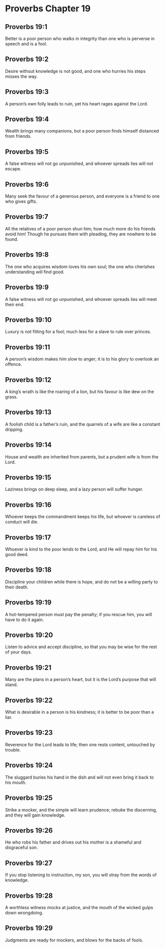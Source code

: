 # Proverbs Chapter 19

## Proverbs 19:1

Better is a poor person who walks in integrity than one who is perverse in speech and is a fool.

## Proverbs 19:2

Desire without knowledge is not good, and one who hurries his steps misses the way.

## Proverbs 19:3

A person’s own folly leads to ruin, yet his heart rages against the Lord.

## Proverbs 19:4

Wealth brings many companions, but a poor person finds himself distanced from friends.

## Proverbs 19:5

A false witness will not go unpunished, and whoever spreads lies will not escape.

## Proverbs 19:6

Many seek the favour of a generous person, and everyone is a friend to one who gives gifts.

## Proverbs 19:7

All the relatives of a poor person shun him; how much more do his friends avoid him! Though he pursues them with pleading, they are nowhere to be found.

## Proverbs 19:8

The one who acquires wisdom loves his own soul; the one who cherishes understanding will find good.

## Proverbs 19:9

A false witness will not go unpunished, and whoever spreads lies will meet their end.

## Proverbs 19:10

Luxury is not fitting for a fool; much less for a slave to rule over princes.

## Proverbs 19:11

A person’s wisdom makes him slow to anger; it is to his glory to overlook an offence.

## Proverbs 19:12

A king’s wrath is like the roaring of a lion, but his favour is like dew on the grass.

## Proverbs 19:13

A foolish child is a father’s ruin, and the quarrels of a wife are like a constant dripping.

## Proverbs 19:14

House and wealth are inherited from parents, but a prudent wife is from the Lord.

## Proverbs 19:15

Laziness brings on deep sleep, and a lazy person will suffer hunger.

## Proverbs 19:16

Whoever keeps the commandment keeps his life, but whoever is careless of conduct will die.

## Proverbs 19:17

Whoever is kind to the poor lends to the Lord, and He will repay him for his good deed.

## Proverbs 19:18

Discipline your children while there is hope, and do not be a willing party to their death.

## Proverbs 19:19

A hot-tempered person must pay the penalty; if you rescue him, you will have to do it again.

## Proverbs 19:20

Listen to advice and accept discipline, so that you may be wise for the rest of your days.

## Proverbs 19:21

Many are the plans in a person’s heart, but it is the Lord’s purpose that will stand.

## Proverbs 19:22

What is desirable in a person is his kindness; it is better to be poor than a liar.

## Proverbs 19:23

Reverence for the Lord leads to life; then one rests content, untouched by trouble.

## Proverbs 19:24

The sluggard buries his hand in the dish and will not even bring it back to his mouth.

## Proverbs 19:25

Strike a mocker, and the simple will learn prudence; rebuke the discerning, and they will gain knowledge.

## Proverbs 19:26

He who robs his father and drives out his mother is a shameful and disgraceful son.

## Proverbs 19:27

If you stop listening to instruction, my son, you will stray from the words of knowledge.

## Proverbs 19:28

A worthless witness mocks at justice, and the mouth of the wicked gulps down wrongdoing.

## Proverbs 19:29

Judgments are ready for mockers, and blows for the backs of fools.
